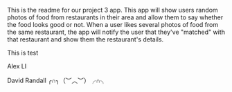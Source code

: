 This is the readme for our project 3 app.  This app will show users random photos of food from restaurants in their area and allow them to say whether the food looks good or not.  When a user likes several photos of food from the same restaurant, the app will notify the user that they've "matched" with that restaurant and show them the restaurant's details.

This is test

Alex LI


David Randall ╭∩╮（︶︿︶）╭∩╮

